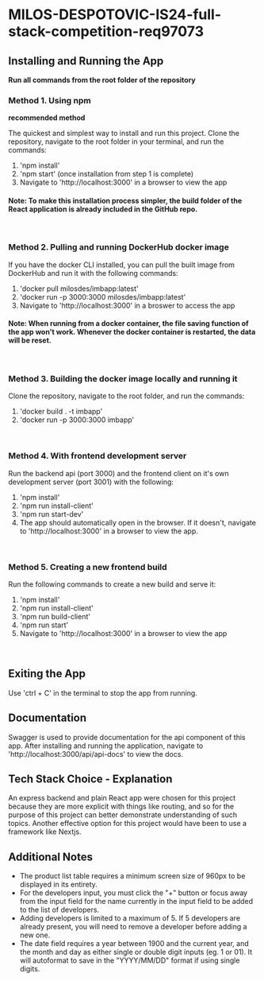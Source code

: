 # MILOS-DESPOTOVIC-IS24-full-stack-competition-req97073

## Installing and Running the App

**Run all commands from the root folder of the repository**

### Method 1. Using npm

**recommended method**

The quickest and simplest way to install and run this project. Clone the repository, navigate to the root folder in your terminal, and run the commands:

1. 'npm install'
2. 'npm start' (once installation from step 1 is complete)
3. Navigate to 'http://localhost:3000' in a browser to view the app

#### Note: To make this installation process simpler, the build folder of the React application is already included in the GitHub repo.

&nbsp;

### Method 2. Pulling and running DockerHub docker image

If you have the docker CLI installed, you can pull the built image from DockerHub and run it with the following commands:

1. 'docker pull milosdes/imbapp:latest'
2. 'docker run -p 3000:3000 milosdes/imbapp:latest'
3. Navigate to 'http://localhost:3000' in a broswer to access the app

#### Note: When running from a docker container, the file saving function of the app won't work. Whenever the docker container is restarted, the data will be reset.

&nbsp;

### Method 3. Building the docker image locally and running it

Clone the repository, navigate to the root folder, and run the commands:

1. 'docker build . -t imbapp'
2. 'docker run -p 3000:3000 imbapp'

&nbsp;

### Method 4. With frontend development server

Run the backend api (port 3000) and the frontend client on it's own development server (port 3001) with the following:

1. 'npm install'
2. 'npm run install-client'
3. 'npm run start-dev'
4. The app should automatically open in the browser. If it doesn't, navigate to 'http://localhost:3000' in a browser to view the app.

&nbsp;

### Method 5. Creating a new frontend build

Run the following commands to create a new build and serve it:

1. 'npm install'
2. 'npm run install-client'
3. 'npm run build-client'
4. 'npm run start'
5. Navigate to 'http://localhost:3000' in a browser to view the app

&nbsp;

## Exiting the App

Use 'ctrl + C' in the terminal to stop the app from running.

## Documentation

Swagger is used to provide documentation for the api component of this app. After installing and running the application, navigate to 'http://localhost:3000/api/api-docs' to view the docs.

## Tech Stack Choice - Explanation

An express backend and plain React app were chosen for this project because they are more explicit with things like routing, and so for the purpose of this project can better demonstrate understanding of such topics. Another effective option for this project would have been to use a framework like Nextjs.

## Additional Notes

-   The product list table requires a minimum screen size of 960px to be displayed in its entirety.
-   For the developers input, you must click the "+" button or focus away from the input field for the name currently in the input field to be added to the list of developers.
-   Adding developers is limited to a maximum of 5. If 5 developers are already present, you will need to remove a developer before adding a new one.
-   The date field requires a year between 1900 and the current year, and the month and day as either single or double digit inputs (eg. 1 or 01). It will autoformat to save in the "YYYY/MM/DD" format if using single digits.
